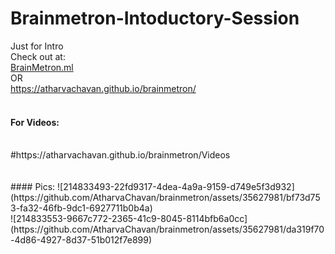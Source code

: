 # Brainmetron-Intoductory-Session
Just for Intro
<br>
Check out at: <br>
<a href="http://brainmetron.ml/">BrainMetron.ml</a>
<br> OR <br>
https://atharvachavan.github.io/brainmetron/
<br> <br>
#### For Videos:
<br>
#https://atharvachavan.github.io/brainmetron/Videos
<br><br><br>
#### Pics:
![214833493-22fd9317-4dea-4a9a-9159-d749e5f3d932](https://github.com/AtharvaChavan/brainmetron/assets/35627981/bf73d753-fa32-46fb-9dc1-6927711b0b4a)

<br>
![214833553-9667c772-2365-41c9-8045-8114bfb6a0cc](https://github.com/AtharvaChavan/brainmetron/assets/35627981/da319f70-4d86-4927-8d37-51b012f7e899)
